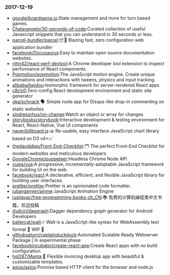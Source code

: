 ### 2017-12-19 
* [google/boardgame.io](https://github.com//google/boardgame.io):State management and more for turn based games. 
* [Chalarangelo/30-seconds-of-code](https://github.com//Chalarangelo/30-seconds-of-code):Curated collection of useful Javascript snippets that you can understand in 30 seconds or less. 
* [parcel-bundler/parcel](https://github.com//parcel-bundler/parcel):📦🚀 Blazing fast, zero configuration web application bundler 
* [facebook/Docusaurus](https://github.com//facebook/Docusaurus):Easy to maintain open source documentation websites. 
* [nitin42/react-perf-devtool](https://github.com//nitin42/react-perf-devtool):A Chrome developer tool extension to inspect performance of React components. 
* [Popmotion/popmotion](https://github.com//Popmotion/popmotion):The JavaScript motion engine. Create unique animations and interactions with tweens, physics and input tracking. 
* [alibaba/beidou](https://github.com//alibaba/beidou):Isomorphic framework for server-rendered React apps 
* [c8r/x0](https://github.com//c8r/x0):Zero-config React development environment and static site generator 
* [gka/schnack](https://github.com//gka/schnack):🗣️ Simple node app for Disqus-like drop-in commenting on static websites 
* [sindresorhus/on-change](https://github.com//sindresorhus/on-change):Watch an object or array for changes 
* [storybooks/storybook](https://github.com//storybooks/storybook):Interactive development & testing environment for React, React-Native, Vue UI components 
* [naver/billboard.js](https://github.com//naver/billboard.js):📊 Re-usable, easy interface JavaScript chart library based on D3 v4+📈 
* [thedaviddias/Front-End-Checklist](https://github.com//thedaviddias/Front-End-Checklist):🗂 The perfect Front-End Checklist for modern websites and meticulous developers 
* [GoogleChrome/puppeteer](https://github.com//GoogleChrome/puppeteer):Headless Chrome Node API 
* [vuejs/vue](https://github.com//vuejs/vue):A progressive, incrementally-adoptable JavaScript framework for building UI on the web. 
* [facebook/react](https://github.com//facebook/react):A declarative, efficient, and flexible JavaScript library for building user interfaces. 
* [prettier/prettier](https://github.com//prettier/prettier):Prettier is an opinionated code formatter. 
* [juliangarnier/anime](https://github.com//juliangarnier/anime):JavaScript Animation Engine 
* [justjavac/free-programming-books-zh_CN](https://github.com//justjavac/free-programming-books-zh_CN):📚 免费的计算机编程类中文书籍，欢迎投稿 
* [dvdciri/daggraph](https://github.com//dvdciri/daggraph):Dagger dependency graph generator for Android Developers 
* [ballercat/walt](https://github.com//ballercat/walt):⚡️ Walt is a JavaScript-like syntax for WebAssembly text format 🚧 WIP 🚧 
* [githubsaturn/captainduckduck](https://github.com//githubsaturn/captainduckduck):Automated Scalable Ready Webserver Package | In experimental phase 
* [facebookincubator/create-react-app](https://github.com//facebookincubator/create-react-app):Create React apps with no build configuration. 
* [hql287/Manta](https://github.com//hql287/Manta):🎉 Flexible invoicing desktop app with beautiful & customizable templates. 
* [axios/axios](https://github.com//axios/axios):Promise based HTTP client for the browser and node.js 
